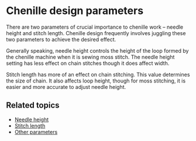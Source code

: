 # Chenille design parameters

There are two parameters of crucial importance to chenille work – needle height and stitch length. Chenille design frequently involves juggling these two parameters to achieve the desired effect.

Generally speaking, needle height controls the height of the loop formed by the chenille machine when it is sewing moss stitch. The needle height setting has less effect on chain stitches though it does affect width.

Stitch length has more of an effect on chain stitching. This value determines the size of chain. It also affects loop height, though for moss stitching, it is easier and more accurate to adjust needle height.

## Related topics

- [Needle height](Needle_height)
- [Stitch length](Stitch_length)
- [Other parameters](Other_parameters)
